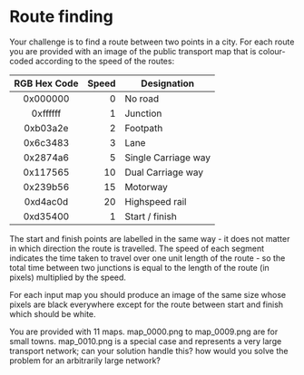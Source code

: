 # Route finding

Your challenge is to find a route between two points in a city. For each route you are provided with an image of the public transport map that is colour-coded according to the speed of the routes:

| RGB Hex Code    | Speed   | Designation           |
|:---------------:|--------:|-----------------------|
| 0x000000        | 0       | No road               |
| 0xffffff        | 1       | Junction              |
| 0xb03a2e        | 2       | Footpath              |
| 0x6c3483        | 3       | Lane                  |
| 0x2874a6        | 5       | Single Carriage way   |
| 0x117565        | 10      | Dual Carriage way     |
| 0x239b56        | 15      | Motorway              |
| 0xd4ac0d        | 20      | Highspeed rail        |
| 0xd35400        | 1       | Start / finish        |

The start and finish points are labelled in the same way - it does not matter in which direction the route is travelled. The speed of each segment indicates the time taken to travel over one unit length of the route - so the total time between two junctions is equal to the length of the route (in pixels) multiplied by the speed.

For each input map you should produce an image of the same size whose pixels are black everywhere except for the route between start and finish which should be white.

You are provided with 11 maps. map_0000.png to map_0009.png are for small towns. map_0010.png is a special case and represents a very large transport network; can your solution handle this? how would you solve the problem for an arbitrarily large network?